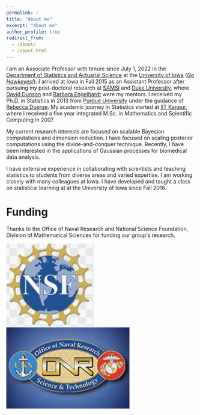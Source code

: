 ```yaml
---
permalink: /
title: "About me"
excerpt: "About me"
author_profile: true
redirect_from: 
  - /about/
  - /about.html
---
```


I am an Associate Professor with tenure since July 1, 2022 in the [Department of Statistics and Actuarial Science](https://stat.uiowa.edu/) at the [University of Iowa](https://uiowa.edu/) ([*Go Hawkeyes!*](https://hawkeyesports.com/)). I arrived at Iowa in Fall 2015 as an Assistant Professor after pursuing my post-doctoral research at [SAMSI](www.samsi.info) and [Duke University](https://stat.duke.edu), where [David Dunson](https://en.wikipedia.org/wiki/David_Dunson) and [Barbara Engelhardt](https://www.cs.princeton.edu/people/profile/bee) were my mentors. I received my Ph.D. in Statistics in 2013 from [Purdue University](https://www.stat.purdue.edu/) under the guidance of [Rebecca Doerge](https://www.cmu.edu/mcs/people/dean-bio.html). My academic journey in Statistics started at [IIT Kanpur](https://www.iitk.ac.in/math/), where I received a five year integrated M.Sc. in Mathematics and Scientific Computing in 2007.

My current research interests are focused on scalable Bayesian computations and dimension reduction. I have focused on scaling posterior computations using the divide-and-conquer technique. Recently, I have been interested in the applications of Gaussian processes for biomedical data analysis. 

I have extensive experience in collaborating with scientists and teaching statistics to students from diverse areas and varied expertise. I am working closely with many colleagues at Iowa. I have developed and taught a class on statistical learning at at the University of Iowa since Fall 2016. 

Funding
======
Thanks to the Office of Naval Research and National Science Foundation, Division of Mathematical Sciences for funding our group's research.

![](/images/nsf.png) ![](/images/onr.png)

